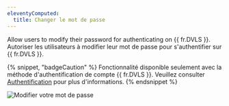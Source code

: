 ```yaml
---
eleventyComputed:
  title: Changer le mot de passe
---
```

Allow users to modify their password for authenticating on {{ fr.DVLS }}. Autoriser les utilisateurs à modifier leur mot de passe pour s'authentifier sur {{ fr.DVLS }}.

{% snippet, "badgeCaution" %}
Fonctionnalité disponible seulement avec la méthode d'authentification de compte {{ fr.DVLS }}. Veuillez consulter [Authentification](/fr/server/web-interface/administration/configuration/server-settings/general/authentication/) pour plus d'informations.
{% endsnippet %}

![Modifier votre mot de passe](https://cdnweb.devolutions.net/docs/fr/server/ServerOp8020.png)
